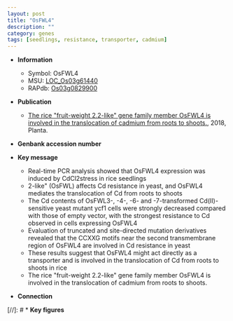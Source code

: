 ```yaml
---
layout: post
title: "OsFWL4"
description: ""
category: genes
tags: [seedlings, resistance, transporter, cadmium]
---
```


* **Information**  
    + Symbol: OsFWL4  
    + MSU: [LOC_Os03g61440](http://rice.plantbiology.msu.edu/cgi-bin/ORF_infopage.cgi?orf=LOC_Os03g61440)  
    + RAPdb: [Os03g0829900](http://rapdb.dna.affrc.go.jp/viewer/gbrowse_details/irgsp1?name=Os03g0829900)  

* **Publication**  
    + [The rice &quot;fruit-weight 2.2-like&quot; gene family member OsFWL4 is involved in the translocation of cadmium from roots to shoots.](http://www.ncbi.nlm.nih.gov/pubmed?term=The+rice+&quot;fruit-weight+2.2-like&quot;+gene+family+member+OsFWL4+is+involved+in+the+translocation+of+cadmium+from+roots+to+shoots.%5BTitle%5D), 2018, Planta.

* **Genbank accession number**  

* **Key message**  
    + Real-time PCR analysis showed that OsFWL4 expression was induced by CdCl2stress in rice seedlings
    + 2-like&quot; (OsFWL) affects Cd resistance in yeast, and OsFWL4 mediates the translocation of Cd from roots to shoots
    + The Cd contents of OsFWL3-, -4-, -6- and -7-transformed Cd(II)-sensitive yeast mutant ycf1 cells were strongly decreased compared with those of empty vector, with the strongest resistance to Cd observed in cells expressing OsFWL4
    + Evaluation of truncated and site-directed mutation derivatives revealed that the CCXXG motifs near the second transmembrane region of OsFWL4 are involved in Cd resistance in yeast
    + These results suggest that OsFWL4 might act directly as a transporter and is involved in the translocation of Cd from roots to shoots in rice
    + The rice &quot;fruit-weight 2.2-like&quot; gene family member OsFWL4 is involved in the translocation of cadmium from roots to shoots.

* **Connection**  

[//]: # * **Key figures**  


